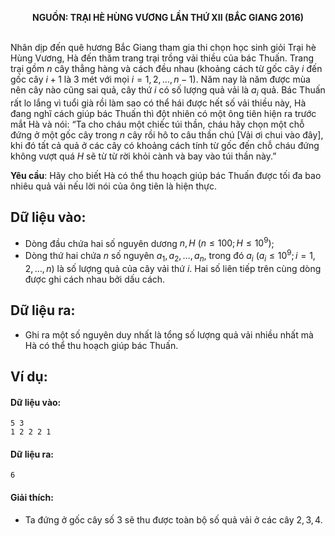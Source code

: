 **<center>NGUỒN: TRẠI HÈ HÙNG VƯƠNG LẦN THỨ XII (BẮC GIANG 2016)</center>**
<br>

Nhân dịp đến quê hương Bắc Giang tham gia thi chọn học sinh giỏi Trại hè Hùng Vương, Hà đến thăm trang trại trồng vải thiều của bác Thuấn. Trang trại gồm $n$ cây thẳng hàng và cách đều nhau (khoảng cách từ gốc cây $i$ đến gốc cây $i+1$ là $3$ mét với mọi $i=1,2,…,n-1$).
Năm nay là năm được mùa nên cây nào cũng sai quả, cây thứ $i$ có số lượng quả vải là $a_i$ quả. Bác Thuấn rất lo lắng vì tuổi già rồi làm sao có thể hái được hết số vải thiều này, Hà đang nghĩ cách giúp bác Thuấn thì đột nhiên có một ông tiên hiện ra trước mắt Hà và nói: “Ta cho cháu một chiếc túi thần, cháu hãy chọn một chỗ đứng ở một gốc cây trong $n$ cây rồi hô to câu thần chú [Vải ơi chui vào đây], khi đó tất cả quả ở các cây có khoảng cách tính từ gốc đến chỗ cháu đứng không vượt quá $H$ sẽ từ từ rời khỏi cành và bay vào túi thần này.”

**Yêu cầu**: Hãy cho biết Hà có thể thu hoạch giúp bác Thuấn được tối đa bao nhiêu quả vải nếu lời nói của ông tiên là hiện thực.

## Dữ liệu vào:
- Dòng đầu chứa hai số nguyên dương $n,H\ \left(n≤100; H≤10^9\right)$;
- Dòng thứ hai chứa $n$ số nguyên  $a_1,a_2,…,a_n$, trong đó $a_i\  \left(a_i≤10^9; i=1,2,…,n\right)$  là số lượng quả của cây vải thứ $i$.
Hai số liên tiếp trên cùng dòng được ghi cách nhau bởi dấu cách. 

## Dữ liệu ra:
- Ghi ra một số nguyên duy nhất là tổng số lượng quả vải nhiều nhất mà Hà có thể thu hoạch giúp bác Thuấn.

## Ví dụ:
#### Dữ liệu vào:
```
5 3
1 2 2 2 1

```

#### Dữ liệu ra:
```
6
```

#### Giải thích:
- Ta đứng ở gốc cây số $3$ sẽ thu được toàn bộ số quả vải ở các cây $2, 3, 4$.